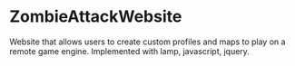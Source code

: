 ZombieAttackWebsite
===================

Website that allows users to create custom profiles and maps to play on a remote game engine.  Implemented with lamp, javascript, jquery.
